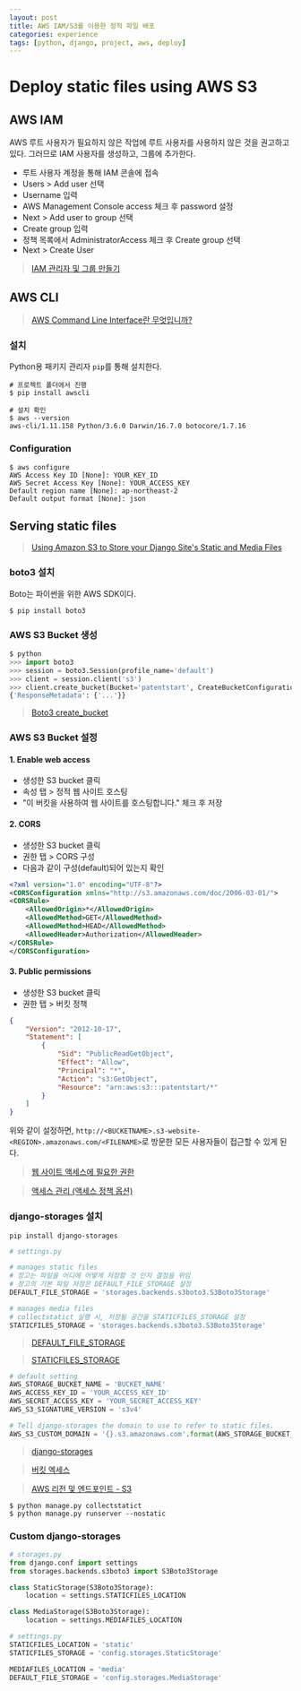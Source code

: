 ```yaml
---
layout: post
title: AWS IAM/S3를 이용한 정적 파일 배포
categories: experience
tags: [python, django, project, aws, deploy]
---
```


# Deploy static files using AWS S3

## AWS IAM
AWS 루트 사용자가 필요하지 않은 작업에 루트 사용자를 사용하지 않은 것을 권고하고 있다. 그러므로 IAM 사용자를 생성하고, 그룹에 추가한다.
- 루트 사용자 계정을 통해 IAM 콘솔에 접속
- Users > Add user 선택
- Username 입력
- AWS Management Console access 체크 후 password 설정
- Next > Add user to group 선택
- Create group 입력
- 정책 목록에서 AdministratorAccess 체크 후 Create group 선택
- Next > Create User

> [IAM 관리자 및 그룹 만들기](http://docs.aws.amazon.com/ko_kr/IAM/latest/UserGuide/getting-started_create-admin-group.html)


## AWS CLI

> [AWS Command Line Interface란 무엇입니까?](http://docs.aws.amazon.com/ko_kr/cli/latest/userguide/cli-chap-welcome.html)

### 설치
Python용 패키지 관리자 `pip`를 통해 설치한다.
```shell
# 프로젝트 폴더에서 진행
$ pip install awscli

# 설치 확인
$ aws --version
aws-cli/1.11.158 Python/3.6.0 Darwin/16.7.0 botocore/1.7.16
```

### Configuration
```shell
$ aws configure
AWS Access Key ID [None]: YOUR_KEY_ID
AWS Secret Access Key [None]: YOUR_ACCESS_KEY
Default region name [None]: ap-northeast-2
Default output format [None]: json
```

## Serving static files
> [Using Amazon S3 to Store your Django Site's Static and Media Files]( https://www.caktusgroup.com/blog/2014/11/10/Using-Amazon-S3-to-store-your-Django-sites-static-and-media-files/)

### boto3 설치
Boto는 파이썬을 위한 AWS SDK이다.

```shell
$ pip install boto3
```

### AWS S3 Bucket 생성
```python
$ python
>>> import boto3
>>> session = boto3.Session(profile_name='default')
>>> client = session.client('s3')
>>> client.create_bucket(Bucket='patentstart', CreateBucketConfiguration={'LocationConstraint': 'ap-northeast-2'})
{'ResponseMetadata': {'...'}}
```

> [Boto3 create_bucket](https://boto3.readthedocs.io/en/latest/reference/services/s3.html#S3.Client.create_bucket)

### AWS S3 Bucket 설정
#### 1. Enable web access
- 생성한 S3 bucket 클릭
- 속성 탭 > 정적 웹 사이트 호스팅
- "이 버킷을 사용하여 웹 사이트를 호스팅합니다." 체크 후 저장

#### 2. CORS
- 생성한 S3 bucket 클릭
- 권한 탭 > CORS 구성
- 다음과 같이 구성(default)되어 있는지 확인

```xml
<?xml version="1.0" encoding="UTF-8"?>
<CORSConfiguration xmlns="http://s3.amazonaws.com/doc/2006-03-01/">
<CORSRule>
    <AllowedOrigin>*</AllowedOrigin>
    <AllowedMethod>GET</AllowedMethod>
    <AllowedMethod>HEAD</AllowedMethod>
    <AllowedHeader>Authorization</AllowedHeader>
</CORSRule>
</CORSConfiguration>

```

#### 3. Public permissions
- 생성한 S3 bucket 클릭
- 권한 탭 > 버킷 정책

```json
{
    "Version": "2012-10-17",
    "Statement": [
        {
            "Sid": "PublicReadGetObject",
            "Effect": "Allow",
            "Principal": "*",
            "Action": "s3:GetObject",
            "Resource": "arn:aws:s3:::patentstart/*"
        }
    ]
}
```

위와 같이 설정하면, `http://<BUCKETNAME>.s3-website-<REGION>.amazonaws.com/<FILENAME>`로 방문한 모든 사용자들이 접근할 수 있게 된다.

> [웹 사이트 액세스에 필요한 권한](http://docs.aws.amazon.com/ko_kr/AmazonS3/latest/dev/WebsiteAccessPermissionsReqd.html)

> [액세스 관리 (액세스 정책 옵션)](https://docs.aws.amazon.com/ko_kr/AmazonS3/latest/dev/access-control-overview.html#access-control-resources-manage-permissions-basics)

### django-storages 설치

```shell
pip install django-storages
```


```python
# settings.py

# manages static files
# 장고는 파일을 어디에 어떻게 저장할 것 인지 결정을 위임
# 장고의 기본 파일 저장은 DEFAULT_FILE_STORAGE 설정
DEFAULT_FILE_STORAGE = 'storages.backends.s3boto3.S3Boto3Storage'

# manages media files
# collectstatict 실행 시, 저장될 공간을 STATICFILES_STORAGE 설정
STATICFILES_STORAGE = 'storages.backends.s3boto3.S3Boto3Storage'
```

> [DEFAULT_FILE_STORAGE](https://docs.djangoproject.com/en/1.11/topics/files/#file-storage)

> [STATICFILES_STORAGE](https://docs.djangoproject.com/ko/1.11/howto/static-files/deployment/#serving-static-files-from-a-cloud-service-or-cdn)

```python
# default setting
AWS_STORAGE_BUCKET_NAME = 'BUCKET_NAME'
AWS_ACCESS_KEY_ID = 'YOUR_ACCESS_KEY_ID'
AWS_SECRET_ACCESS_KEY = 'YOUR_SECRET_ACCESS_KEY'
AWS_S3_SIGNATURE_VERSION = 's3v4'

# Tell django-storages the domain to use to refer to static files.
AWS_S3_CUSTOM_DOMAIN = '{}.s3.amazonaws.com'.format(AWS_STORAGE_BUCKET_NAME)
```


> [django-storages](https://django-storages.readthedocs.io/en/latest/)


> [버킷 엑세스](https://docs.aws.amazon.com/ko_kr/AmazonS3/latest/dev/UsingBucket.html#access-bucket-intro)

> [AWS 리전 및 엔드포인트 - S3](http://docs.aws.amazon.com/ko_kr/general/latest/gr/rande.html#s3_region)

```shell
$ python manage.py collectstatict
$ python manage.py runserver --nostatic
```

### Custom django-storages
```python
# storages.py
from django.conf import settings
from storages.backends.s3boto3 import S3Boto3Storage

class StaticStorage(S3Boto3Storage):
    location = settings.STATICFILES_LOCATION

class MediaStorage(S3Boto3Storage):
    location = settings.MEDIAFILES_LOCATION
```

```python
# settings.py
STATICFILES_LOCATION = 'static'
STATICFILES_STORAGE = 'config.storages.StaticStorage'

MEDIAFILES_LOCATION = 'media'
DEFAULT_FILE_STORAGE = 'config.storages.MediaStorage'
```
